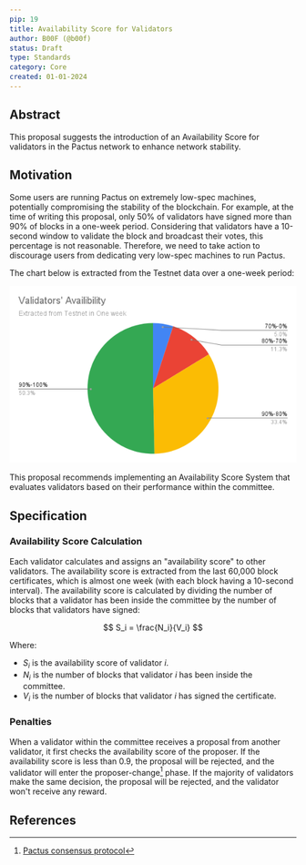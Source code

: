 ```yaml
---
pip: 19
title: Availability Score for Validators
author: B00F (@b00f)
status: Draft
type: Standards
category: Core
created: 01-01-2024
---
```


## Abstract

This proposal suggests the introduction of an Availability Score for validators in the Pactus network to enhance network stability.

## Motivation

Some users are running Pactus on extremely low-spec machines, potentially compromising the stability of the blockchain.
For example, at the time of writing this proposal, only 50% of validators have signed more than 90% of blocks in a one-week period.
Considering that validators have a 10-second window to validate the block and broadcast their votes, this percentage is not reasonable.
Therefore, we need to take action to discourage users from dedicating very low-spec machines to run Pactus.

The chart below is extracted from the Testnet data over a one-week period:

![Validators availability](../assets/pip-19/validators_avalibility_testnet.png)

This proposal recommends implementing an Availability Score System that evaluates validators based on their performance within the committee.


## Specification

### Availability Score Calculation

Each validator calculates and assigns an "availability score" to other validators.
The availability score is extracted from the last 60,000 block certificates, which is almost one week (with each block having a 10-second interval).
The availability score is calculated by dividing the number of blocks that a validator has been inside the committee by the number of blocks that validators have signed:

$$
S_i = \frac{N_i}{V_i}
$$

Where:

- $S_i$ is the availability score of validator $i$.
- $N_i$ is the number of blocks that validator $i$ has been inside the committee.
- $V_i$ is the number of blocks that validator $i$ has signed the certificate.

### Penalties

When a validator within the committee receives a proposal from another validator, it first checks the availability score of the proposer.
If the availability score is less than $0.9$, the proposal will be rejected, and the validator will enter the proposer-change[^1] phase.
If the majority of validators make the same decision, the proposal will be rejected, and the validator won't receive any reward.

## References

[^1]: [Pactus consensus protocol](https://pactus.org/learn/consensus/protocol/)